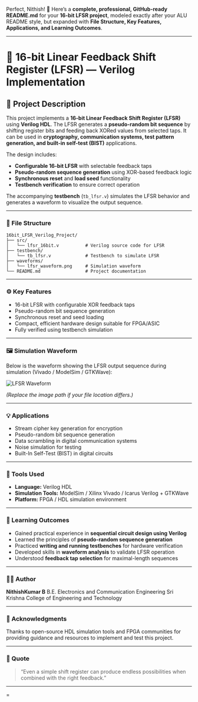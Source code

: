 Perfect, Nithish! 💪
Here’s a **complete, professional, GitHub-ready README.md** for your **16-bit LFSR project**, modeled exactly after your ALU README style, but expanded with **File Structure, Key Features, Applications, and Learning Outcomes**.

---

# 🔐 16-bit Linear Feedback Shift Register (LFSR) — Verilog Implementation

## 🧮 Project Description

This project implements a **16-bit Linear Feedback Shift Register (LFSR)** using **Verilog HDL**.
The LFSR generates a **pseudo-random bit sequence** by shifting register bits and feeding back XORed values from selected taps.
It can be used in **cryptography, communication systems, test pattern generation, and built-in self-test (BIST)** applications.

The design includes:

* **Configurable 16-bit LFSR** with selectable feedback taps
* **Pseudo-random sequence generation** using XOR-based feedback logic
* **Synchronous reset** and **load seed** functionality
* **Testbench verification** to ensure correct operation

The accompanying **testbench** (`tb_lfsr.v`) simulates the LFSR behavior and generates a waveform to visualize the output sequence.

---

### 📁 File Structure

```
16bit_LFSR_Verilog_Project/
├── src/
│   └── lfsr_16bit.v          # Verilog source code for LFSR
├── testbench/
│   └── tb_lfsr.v             # Testbench to simulate LFSR
├── waveforms/
│   └── lfsr_waveform.png     # Simulation waveform
└── README.md                 # Project documentation
```

---

### ⚙️ Key Features

* 16-bit LFSR with configurable XOR feedback taps
* Pseudo-random bit sequence generation
* Synchronous reset and seed loading
* Compact, efficient hardware design suitable for FPGA/ASIC
* Fully verified using testbench simulation

---

### 🖼️ Simulation Waveform

Below is the waveform showing the LFSR output sequence during simulation (Vivado / ModelSim / GTKWave):

![LFSR Waveform](waveforms/lfsr_waveform.png)

*(Replace the image path if your file location differs.)*

---

### 💡 Applications

* Stream cipher key generation for encryption
* Pseudo-random bit sequence generation
* Data scrambling in digital communication systems
* Noise simulation for testing
* Built-In Self-Test (BIST) in digital circuits

---

### 🧰 Tools Used

* **Language:** Verilog HDL
* **Simulation Tools:** ModelSim / Xilinx Vivado / Icarus Verilog + GTKWave
* **Platform:** FPGA / HDL simulation environment

---

### 🧠 Learning Outcomes

* Gained practical experience in **sequential circuit design using Verilog**
* Learned the principles of **pseudo-random sequence generation**
* Practiced **writing and running testbenches** for hardware verification
* Developed skills in **waveform analysis** to validate LFSR operation
* Understood **feedback tap selection** for maximal-length sequences

---

### 👨‍💻 Author

**NithishKumar B**
B.E. Electronics and Communication Engineering
Sri Krishna College of Engineering and Technology

---

### 🌟 Acknowledgments

Thanks to open-source HDL simulation tools and FPGA communities for providing guidance and resources to implement and test this project.

---

### 💬 Quote

> “Even a simple shift register can produce endless possibilities when combined with the right feedback.”

---

=
